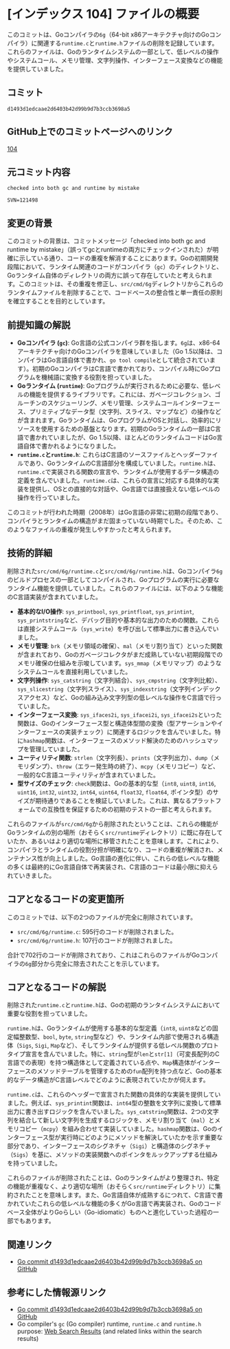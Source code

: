 # [インデックス 104] ファイルの概要

このコミットは、Goコンパイラの`6g`（64-bit x86アーキテクチャ向けのGoコンパイラ）に関連する`runtime.c`と`runtime.h`ファイルの削除を記録しています。これらのファイルは、Goのランタイムシステムの一部として、低レベルの操作やシステムコール、メモリ管理、文字列操作、インターフェース変換などの機能を提供していました。

## コミット

`d1493d1edcaae2d6403b42d99b9d7b3ccb3698a5`

## GitHub上でのコミットページへのリンク

[104](https://github.com/golang/go/commit/d1493d1edcaae2d6403b42d99b9d7b3ccb3698a5)

## 元コミット内容

```
checked into both gc and runtime by mistake

SVN=121498
```

## 変更の背景

このコミットの背景は、コミットメッセージ「checked into both gc and runtime by mistake」（誤ってgcとruntimeの両方にチェックインされた）が明確に示している通り、コードの重複を解消することにあります。Goの初期開発段階において、ランタイム関連のコードがコンパイラ（`gc`）のディレクトリと、Goランタイム自体のディレクトリの両方に誤って存在していたと考えられます。このコミットは、その重複を修正し、`src/cmd/6g`ディレクトリからこれらのランタイムファイルを削除することで、コードベースの整合性と単一責任の原則を確立することを目的としています。

## 前提知識の解説

*   **Goコンパイラ (`gc`)**: Go言語の公式コンパイラ群を指します。`6g`は、x86-64アーキテクチャ向けのGoコンパイラを意味していました（Go 1.5以降は、コンパイラはGo言語自体で書かれ、`go tool compile`として統合されています）。初期のGoコンパイラはC言語で書かれており、コンパイル時にGoプログラムを機械語に変換する役割を担っていました。
*   **Goランタイム (`runtime`)**: Goプログラムが実行されるために必要な、低レベルの機能を提供するライブラリです。これには、ガベージコレクション、ゴルーチンのスケジューリング、メモリ管理、システムコールインターフェース、プリミティブなデータ型（文字列、スライス、マップなど）の操作などが含まれます。Goランタイムは、GoプログラムがOSと対話し、効率的にリソースを使用するための基盤となります。初期のGoランタイムの一部はC言語で書かれていましたが、Go 1.5以降、ほとんどのランタイムコードはGo言語自体で書かれるようになりました。
*   **`runtime.c`と`runtime.h`**: これらはC言語のソースファイルとヘッダーファイルであり、GoランタイムのC言語部分を構成していました。`runtime.h`は、`runtime.c`で実装される関数の宣言や、ランタイムが使用するデータ構造の定義を含んでいました。`runtime.c`は、これらの宣言に対応する具体的な実装を提供し、OSとの直接的な対話や、Go言語では直接扱えない低レベルの操作を行っていました。

このコミットが行われた時期（2008年）はGo言語の非常に初期の段階であり、コンパイラとランタイムの構造がまだ固まっていない時期でした。そのため、このようなファイルの重複が発生しやすかったと考えられます。

## 技術的詳細

削除された`src/cmd/6g/runtime.c`と`src/cmd/6g/runtime.h`は、Goコンパイラ`6g`のビルドプロセスの一部としてコンパイルされ、Goプログラムの実行に必要なランタイム機能を提供していました。これらのファイルには、以下のような機能のC言語実装が含まれていました。

*   **基本的なI/O操作**: `sys_printbool`, `sys_printfloat`, `sys_printint`, `sys_printstring`など、デバッグ目的や基本的な出力のための関数。これらは直接システムコール（`sys_write`）を呼び出して標準出力に書き込んでいました。
*   **メモリ管理**: `brk`（メモリ領域の確保）、`mal`（メモリ割り当て）といった関数が含まれており、Goのガベージコレクタがまだ成熟していない初期段階でのメモリ確保の仕組みを示唆しています。`sys_mmap`（メモリマップ）のようなシステムコールを直接利用していました。
*   **文字列操作**: `sys_catstring`（文字列結合）、`sys_cmpstring`（文字列比較）、`sys_slicestring`（文字列スライス）、`sys_indexstring`（文字列インデックスアクセス）など、Goの組み込み文字列型の低レベルな操作をC言語で行っていました。
*   **インターフェース変換**: `sys_ifaces2i`, `sys_ifacei2i`, `sys_ifacei2s`といった関数は、Goのインターフェース型と構造体型間の変換（型アサーションやインターフェースの実装チェック）に関連するロジックを含んでいました。特に`hashmap`関数は、インターフェースのメソッド解決のためのハッシュマップを管理していました。
*   **ユーティリティ関数**: `strlen`（文字列長）、`prints`（文字列出力）、`dump`（メモリダンプ）、`throw`（エラー発生時の終了）、`mcpy`（メモリコピー）など、一般的なC言語ユーティリティが含まれていました。
*   **型サイズのチェック**: `check`関数は、Goの基本的な型（`int8`, `uint8`, `int16`, `uint16`, `int32`, `uint32`, `int64`, `uint64`, `float32`, `float64`, ポインタ型）のサイズが期待通りであることを検証していました。これは、異なるプラットフォームでの互換性を保証するための初期のテストの一部と考えられます。

これらのファイルが`src/cmd/6g`から削除されたということは、これらの機能がGoランタイムの別の場所（おそらく`src/runtime`ディレクトリ）に既に存在していたか、あるいはより適切な場所に移管されたことを意味します。これにより、コンパイラとランタイムの役割分担が明確になり、コードの重複が解消され、メンテナンス性が向上しました。Go言語の進化に伴い、これらの低レベルな機能の多くは最終的にGo言語自体で再実装され、C言語のコードは最小限に抑えられていきました。

## コアとなるコードの変更箇所

このコミットでは、以下の2つのファイルが完全に削除されています。

*   `src/cmd/6g/runtime.c`: 595行のコードが削除されました。
*   `src/cmd/6g/runtime.h`: 107行のコードが削除されました。

合計で702行のコードが削除されており、これはこれらのファイルがGoコンパイラの`6g`部分から完全に除去されたことを示しています。

## コアとなるコードの解説

削除された`runtime.c`と`runtime.h`は、Goの初期のランタイムシステムにおいて重要な役割を担っていました。

`runtime.h`は、Goランタイムが使用する基本的な型定義（`int8`, `uint8`などの固定幅整数型、`bool`, `byte`, `string`型など）や、ランタイム内部で使用される構造体（`Sigs`, `Sigi`, `Map`など）、そしてランタイムが提供する低レベル関数のプロトタイプ宣言を含んでいました。特に、`string`型が`len`と`str[1]`（可変長配列のC言語での表現）を持つ構造体として定義されている点や、`Map`構造体がインターフェースのメソッドテーブルを管理するための`fun`配列を持つ点など、Goの基本的なデータ構造がC言語レベルでどのように表現されていたかが伺えます。

`runtime.c`は、これらのヘッダーで宣言された関数の具体的な実装を提供していました。例えば、`sys_printint`関数は、`int64`型の整数を文字列に変換して標準出力に書き出すロジックを含んでいました。`sys_catstring`関数は、2つの文字列を結合して新しい文字列を生成するロジックを、メモリ割り当て（`mal`）とメモリコピー（`mcpy`）を組み合わせて実装していました。`hashmap`関数は、Goのインターフェース型が実行時にどのようにメソッドを解決していたかを示す重要な部分であり、インターフェースのシグネチャ（`Sigi`）と構造体のシグネチャ（`Sigs`）を基に、メソッドの実装関数へのポインタをルックアップする仕組みを持っていました。

これらのファイルが削除されたことは、Goのランタイムがより整理され、特定の機能が重複なく、より適切な場所（おそらく`src/runtime`ディレクトリ）に集約されたことを意味します。また、Go言語自体が成熟するにつれて、C言語で書かれていたこれらの低レベルな機能の多くがGo言語で再実装され、Goのコードベース全体がよりGoらしい（Go-idiomatic）ものへと進化していった過程の一部でもあります。

## 関連リンク

*   [Go commit d1493d1edcaae2d6403b42d99b9d7b3ccb3698a5 on GitHub](https://github.com/golang/go/commit/d1493d1edcaae2d6403b42d99b9d7b3ccb3698a5)

## 参考にした情報源リンク

*   [Go commit d1493d1edcaae2d6403b42d99b9d7b3ccb3698a5 on GitHub](https://github.com/golang/go/commit/d1493d1edcaae2d6403b42d99b9d7b3ccb3698a5)
*   Go compiler's `gc` (Go compiler) runtime, `runtime.c` and `runtime.h` purpose: [Web Search Results](https://vertexaisearch.cloud.google.com/grounding-api-redirect/AUZIYQHrC8giVTkFPvRi67DZwkFRF1-N2nbiybFCVyps9bRb3HmVmS_0LbrY_zZB32a01ukEnmZwr207-gkiYKA_P93Jx_szU54riCgkwc7gjKOXNftdgnZRjPU8V1BJf9nHla-1oKTVL9D7ZcpAQ05TQaPsYmpnMpYQJv0TteoUBBBjPrRnawVEHe0RvAfvFlk6N8-Tks3_Moe0dNZJu2NCtTwKOs3FiexPw9HVg==) (and related links within the search results)
